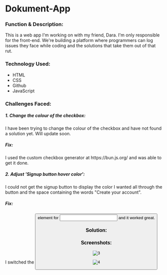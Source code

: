# Dokument-App

<h3>Function & Description:</h3>
This is a web app I'm working on with my friend, Dara. I'm only responsible for the front-end.
We're building a platform where programmers can log issues they face while coding and the solutions that take them out of that rut.


<h3>Technology Used:</h3>
<ul>
  <li>HTML</li>
  <li>CSS</li>
  <li>Github</li>
  <li>JavaScript</li>
</ul>

<h3>Challenges Faced:</h3>
 <h5> 1. Change the colour of the checkbox:</h5>
 I have been trying to change the colour of the checkbox and have not found a solution yet. Will update soon.
 <h5>Fix:</h5>
 I used the custom checkbox generator at https://bun.js.org/ and was able to get it done.
 
 <h5> 2. Adjust 'Signup button hover color':</h5>
 I could not get the signup button to display the color I wanted all through the button and the space containing the words "Create your account".
 <h5>Fix:</h5>
 I switched the <button> element for <input> and it worked great.

<h3>Solution:</h3>

<h3>Screenshots:</h3>

![3](https://user-images.githubusercontent.com/40691059/81982043-134f2180-9629-11ea-9162-704f9927a08a.PNG)

![4](https://user-images.githubusercontent.com/40691059/81982063-1a762f80-9629-11ea-8b1a-9216ca47ff3f.PNG)


